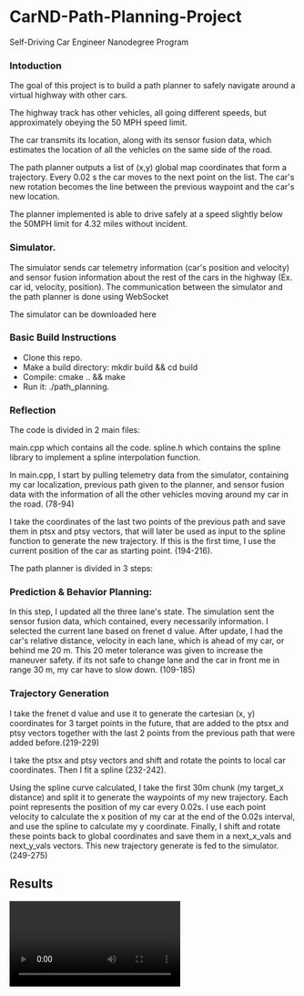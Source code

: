 # CarND-Path-Planning-Project
Self-Driving Car Engineer Nanodegree Program
   
### Intoduction
The goal of this project is to build a path planner to safely navigate around a virtual highway with other cars.

The highway track has other vehicles, all going different speeds, but approximately obeying the 50 MPH speed limit.

The car transmits its location, along with its sensor fusion data, which estimates the location of all the vehicles on the same side of the road.

The path planner outputs a list of (x,y) global map coordinates that form a trajectory. Every 0.02 s the car moves to the next point on the list. The car's new rotation becomes the line between the previous waypoint and the car's new location.

The planner implemented is able to drive safely at a speed slightly below the 50MPH limit for 4.32 miles without incident.

### Simulator.
The simulator sends car telemetry information (car's position and velocity) and sensor fusion information about the rest of the cars in the highway (Ex. car id, velocity, position). The communication between the simulator and the path planner is done using WebSocket

The simulator can be downloaded here

### Basic Build Instructions
* Clone this repo.
* Make a build directory: mkdir build && cd build
* Compile: cmake .. && make
* Run it: ./path_planning.



### Reflection
The code is divided in 2 main files:

main.cpp which contains all the code.
spline.h which contains the spline library to implement a spline interpolation function.

In main.cpp, I start by pulling telemetry data from the simulator, containing my car localization, previous path given to the planner, and sensor fusion data with the information of all the other vehicles moving around my car in the road. (78-94)

I take the coordinates of the last two points of the previous path and save them in ptsx and ptsy vectors, that will later be used as input to the spline function to generate the new trajectory. If this is the first time, I use the current position of the car as starting point. (194-216).

The path planner is divided in 3 steps:



### Prediction & Behavior Planning:
In this step, I updated all the three lane's state. The simulation sent the sensor fusion data, which contained, every necessarily information. I selected the current lane based on frenet d value. After update, I had the car's relative distance, velocity in each lane, which is ahead of my car, or behind me 20 m. This 20 meter tolerance was given to increase the maneuver safety. if its not safe to change lane and the car in front me in range 30 m, my car have to slow down. (109-185)


### Trajectory Generation
I take the frenet d value and use it to generate the cartesian (x, y) coordinates for 3 target points in the future, that are added to the ptsx and ptsy vectors together with the last 2 points from the previous path that were added before.(219-229)

I take the ptsx and ptsy vectors and shift and rotate the points to local car coordinates. Then I fit a spline (232-242).

Using the spline curve calculated, I take the first 30m chunk (my target_x distance) and split it to generate the waypoints of my new trajectory. Each point represents the position of my car every 0.02s. I use each point velocity to calculate the x position of my car at the end of the 0.02s interval, and use the spline to calculate my y coordinate. Finally, I shift and rotate these points back to global coordinates and save them in a next_x_vals and next_y_vals vectors. This new trajectory generate is fed to the simulator. (249-275)


## Results 

![github](https://user-images.githubusercontent.com/61292363/106394842-cce85f80-640f-11eb-9d1f-252d8bbbb057.mov)
